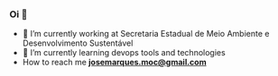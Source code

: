 ### Oi 👋


- 🔭 I’m currently working at Secretaria Estadual de Meio Ambiente e Desenvolvimento Sustentável
- 🌱 I’m currently learning devops tools and technologies
- How to reach me **josemarques.moc@gmail.com**
